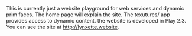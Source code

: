 This is currently just a website playground for web services and dynamic prim faces. The home page will explain the site. The texutures/ app provides access to dynamic content. the website is developed in Play 2.3. You can see the site at http://lynxette.website.
